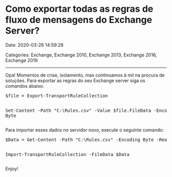 # Como exportar todas as regras de fluxo de mensagens do Exchange Server?

Date: 2020-03-26 14:59:28

Categories: Exchange, Exchange 2010, Exchange 2013, Exchange 2016, Exchange 2019

---

<p>Opa! Momentos de crise, isolamento, mas continuamos à mil na procura de soluções. Para exportar as regras do seu Exchange server siga os comandos abaixo:</p>
<pre class="brush: powershell; title: ; notranslate" title="">$file = Export-TransportRuleCollection
Set-Content -Path &quot;C:\Rules.csv&quot; -Value $file.FileData -Encoding Byte</pre>
<p>Para importar esses dados no servidor novo, execute o seguinte comando:</p>
<pre class="brush: powershell; title: ; notranslate" title="">$Data = Get-Content -Path &quot;C:\Rules.csv&quot; -Encoding Byte -ReadCount 0
Import-TransportRuleCollection -FileData $Data</pre>
<p>Enjoy!</p>
